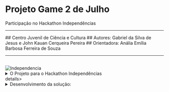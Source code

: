 # Projeto Game 2 de Julho
Participação no Hackathon Independências
<br>
<hr>
## Centro Juvenil de Ciência e Cultura
## Autores:  Gabriel da Silva de Jesus e John Kauan Cerqueira Pereira
## Orientadora:  Anália Emília Barbosa Ferreira de Souza
<hr>
<br>
<img src="https://i.ytimg.com/vi/il67zC-ls_w/sddefault.jpg" alt="Independencia">

<details>
<summary>O Projeto para o Hackathon Independências</summary>
É um projeto que utiliza a robótica para vivenciar os acontecimentos do dia 2 de julho de 1823 (independência da Bahia),  ou seja , estamos desenvolvendo um Game interativo com a automação do Arduino (Hardware)  aliado a ferramenta Pictoblox(software).
Essa iniciativa é fruto da participação do **Hackathon Independências**, que ocorrerá em 20 e 21 de setembro de 2023, e atende os seguintes pré-requisitos:
1º O game será dividido em 8 fases;
2º Deverá tratar dos personagens históricos (Maria Quitéria, Maria Felipa, Joana Angélica, Corneteiro Lopes, entre outros);
3º Produzir interação do kit Arduino (Sensores e atuadores) com o Jogo;
4º Desenvolver um Pich do Projeto e apresentar no Hackathon Independências.
</details>details>

<details>
<summary>Desenvolvimento da solução:</summary>
> 1.	Utilizamos o Design Thinking, adaptado a nossa realidade.
a.	Primeira fase -  Empatia: Acostumamos com o tema do hackathon, através de pesquisa  com vídeos e textos sobre o assunto e várias discussões em grupo para definir o que fazer
b.	Segunda fase - Definir: Como foi escolhido a solução para o hackathon Independências? 
c.	Fizemos varias reuniões de Brainstorms
d.	Terceira fase - Idealizar: Formou a solução que é uma ferramenta educacional para disciplina de história que tem como tema a independência da Bahia, ou seja, a gamificação com robótica com um jogo iterativo com o software (pictoblox) e hardware (plataforma arduino).
e.	Quarta fase - Prototipar - Definimos a função de cada participante:
f.	Gabriel responsável pela construção da ferramenta e o John responsável pelo conteúdo da solução
g.	E assim construímos o Game dois de julho
> 2.	Quinta e última fase - Teste: esta é a parte final onde testamos o jogo com alunos do CJCC Feira
> 3.	Registro das fase feito no feito no github
</details>



